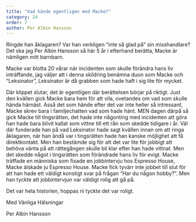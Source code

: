 ```yaml
---
title: "Vad hände egentligen med Macke?"
category: 24
order: 7
author: Per Albin Hansson
---
```


Ringde han åklagaren? Var han verkligen “inte så glad på” sin misshandlare? Det ska jag Per Albin Hansson så här 5 år i efterhand berätta, Macke är nämligen mitt barnbarn.

Macke var blotta 20 vårar när incidenten som skulle förändra hans liv inträffande, jag väljer att i denna skildring benämna duon som Macke och “Leksinator”, Leksinator är då grabben som hade haft i sig lite för mycket. 

Där klippet slutar, det är egentligen där berättelsen börjar på riktigt. Just den kvällen gick Macke bara hem för att vila, ovetandes om vad som skulle hända härnäst. Asså det som hände efter det var inte heller så intressant, Macke skrev bara i familjechatten vad som hade hänt. MEN dagen därpå så gick Macke till tingsrätten, det hade inte någonting med incidenten att göra han hade bara blivit kallat som vittne till ett rån som skedde tidigare i år. Väl där funderade han på vad Leksinator hade sagt kvällen innan om att ringa åklagaren, när han ändå var i tingsrätten hade han kanske möjlighet att få direktkontakt. Men han bestämde sig för att det var lite för jobbigt att behöva vänta på att rättegången skulle bli klar efter han hade vittnat. Men det skedde något i tingsrätten som förändrade hans liv för evigt. Macke träffade en människa som fixade en jobbintervju hos Espresso House, Macke älskade ju Espresso House. Macke fick tyvärr inte jobbet till slut för att han hade ett väldigt konstigt svar på frågan “Har du någon hobby?”. Men han tyckte att jobbintervjun var väldigt rolig att gå på. 

Det var hela historien, hoppas ni tyckte det var roligt. 

Med Vänliga Hälsningar 

Per Albin Hansson 